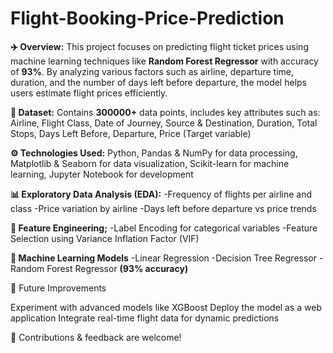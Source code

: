 # Flight-Booking-Price-Prediction

**✈️ Overview:**
This project focuses on predicting flight ticket prices using machine learning techniques like **Random Forest Regressor** with accuracy of **93%**. By analyzing various factors such as airline, departure time, duration, and the number of days left before departure, the model helps users estimate flight prices efficiently.

**📂 Dataset:** Contains **300000+** data points, includes key attributes such as: Airline, Flight Class, Date of Journey, Source & Destination, Duration, Total Stops, Days Left Before, Departure, Price (Target variable)

**⚙️ Technologies Used:** Python, Pandas & NumPy for data processing, Matplotlib & Seaborn for data visualization, Scikit-learn for machine learning, 
Jupyter Notebook for development

**📊 Exploratory Data Analysis (EDA):**
-Frequency of flights per airline and class
-Price variation by airline
-Days left before departure vs price trends

**🎯 Feature Engineering;**
-Label Encoding for categorical variables
-Feature Selection using Variance Inflation Factor (VIF)

**💪 Machine Learning Models**
-Linear Regression 
-Decision Tree Regressor
-Random Forest Regressor **(93% accuracy)**

🚀 Future Improvements

Experiment with advanced models like XGBoost
Deploy the model as a web application
Integrate real-time flight data for dynamic predictions

📌 Contributions & feedback are welcome!
